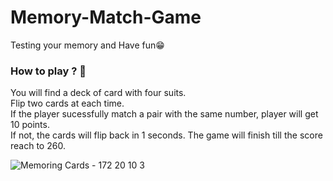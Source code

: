# Memory-Match-Game
Testing your memory and Have fun😁
<h3> How to play ? 🎴 </h3>

You will find a deck of card with four suits.<br>
Flip two cards at each time.<br>
If the player sucessfully match a pair with the same number, player will get 10 points.<br>
If not, the cards will flip back in 1 seconds.
The game will finish till the score reach to 260.<br>

![Memoring Cards - 172 20 10 3](https://user-images.githubusercontent.com/101789715/158977095-90a45adf-3cb0-40d7-a6bd-306e0c812ac0.png)
